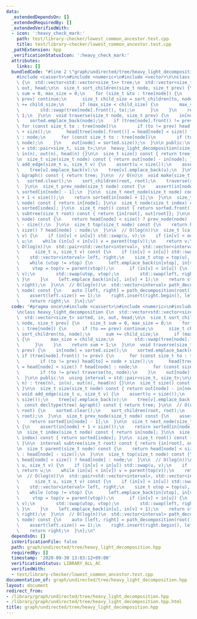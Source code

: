 ```yaml
---
data:
  _extendedDependsOn: []
  _extendedRequiredBy: []
  _extendedVerifiedWith:
  - icon: ':heavy_check_mark:'
    path: test/library-checker/lowest_common_ancestor.test.cpp
    title: test/library-checker/lowest_common_ancestor.test.cpp
  _pathExtension: hpp
  _verificationStatusIcon: ':heavy_check_mark:'
  attributes:
    links: []
  bundledCode: "#line 2 \"graph/undirected/tree/heavy_light_decomposition.hpp\"\n\
    #include <cassert>\n#include <numeric>\n#include <vector>\n\nclass heavy_light_decomposition\
    \ {\n  std::vector<std::vector<size_t>> tree;\n  std::vector<size_t> sorted, in,\
    \ out, head;\n\n  size_t sort_children(size_t node, size_t prev) {\n    size_t\
    \ sum = 0, max_size = 0;\n    for (size_t &to : tree[node]) {\n      if (to ==\
    \ prev) continue;\n      size_t child_size = sort_children(to, node);\n      sum\
    \ += child_size;\n      if (max_size < child_size) {\n        max_size = child_size;\n\
    \        std::swap(tree[node].front(), to);\n      }\n    }\n    return sum +\
    \ 1;\n  }\n\n  void traverse(size_t node, size_t prev) {\n    in[node] = sorted.size();\n\
    \    sorted.emplace_back(node);\n    if (tree[node].front() != prev) {\n     \
    \ for (const size_t to : tree[node])\n        if (to != prev) head[to] = node\
    \ + size();\n      head[tree[node].front()] = head[node] < size() ? head[node]\
    \ : node;\n      for (const size_t to : tree[node])\n        if (to != prev) traverse(to,\
    \ node);\n    }\n    out[node] = sorted.size();\n  }\n\n public:\n  using interval\
    \ = std::pair<size_t, size_t>;\n\n  heavy_light_decomposition(size_t n) : tree(n),\
    \ in(n), out(n), head(n) {}\n\n  size_t size() const { return tree.size(); }\n\
    \n  size_t size(size_t node) const { return out[node] - in[node]; }\n\n  void\
    \ add_edge(size_t u, size_t v) {\n    assert(u < size());\n    assert(v < size());\n\
    \    tree[u].emplace_back(v);\n    tree[v].emplace_back(u);\n  }\n\n  const decltype(tree)\
    \ &graph() const { return tree; }\n\n  // O(n)\n  void make(size_t root) {\n \
    \   sorted.clear();\n    sort_children(root, root);\n    traverse(root, root);\n\
    \  }\n\n  size_t prev_node(size_t node) const {\n    assert(in[node]);\n    return\
    \ sorted[in[node] - 1];\n  }\n\n  size_t next_node(size_t node) const {\n    assert(in[node]\
    \ + 1 < size());\n    return sorted[in[node] + 1];\n  }\n\n  size_t index(size_t\
    \ node) const { return in[node]; }\n\n  size_t node(size_t index) const { return\
    \ sorted[index]; }\n\n  size_t root() const { return sorted.front(); }\n\n  interval\
    \ subtree(size_t root) const { return {in[root], out[root]}; }\n\n  size_t parent(size_t\
    \ node) const {\n    return head[node] < size() ? prev_node(node) : head[node]\
    \ - size();\n  }\n\n  size_t top(size_t node) const {\n    return head[node] <\
    \ size() ? head[node] : node;\n  }\n\n  // O(log(n))\n  size_t lca(size_t u, size_t\
    \ v) {\n    if (in[v] < in[u]) std::swap(u, v);\n    if (in[v] < out[u]) return\
    \ u;\n    while (in[u] < in[v]) v = parent(top(v));\n    return v;\n  }\n\n  //\
    \ O(log(n))\n  std::pair<std::vector<interval>, std::vector<interval>> path_decomposition(\n\
    \      size_t u, size_t v) const {\n    if (in[v] < in[u]) std::swap(u, v);\n\
    \    std::vector<interval> left, right;\n    size_t utop = top(u), vtop = top(v);\n\
    \    while (utop != vtop) {\n      left.emplace_back(in[vtop], in[v] + 1);\n \
    \     vtop = top(v = parent(vtop));\n      if (in[v] < in[u]) {\n        std::swap(u,\
    \ v);\n        std::swap(utop, vtop);\n        std::swap(left, right);\n     \
    \ }\n    }\n    left.emplace_back(in[u], in[v] + 1);\n    return std::make_pair(left,\
    \ right);\n  }\n\n  // O(log(n))\n  std::vector<interval> path_decomposition(size_t\
    \ node) const {\n    auto [left, right] = path_decomposition(root(), node);\n\
    \    assert(left.size() == 1);\n    right.insert(right.begin(), left.front());\n\
    \    return right;\n  }\n};\n"
  code: "#pragma once\n#include <cassert>\n#include <numeric>\n#include <vector>\n\
    \nclass heavy_light_decomposition {\n  std::vector<std::vector<size_t>> tree;\n\
    \  std::vector<size_t> sorted, in, out, head;\n\n  size_t sort_children(size_t\
    \ node, size_t prev) {\n    size_t sum = 0, max_size = 0;\n    for (size_t &to\
    \ : tree[node]) {\n      if (to == prev) continue;\n      size_t child_size =\
    \ sort_children(to, node);\n      sum += child_size;\n      if (max_size < child_size)\
    \ {\n        max_size = child_size;\n        std::swap(tree[node].front(), to);\n\
    \      }\n    }\n    return sum + 1;\n  }\n\n  void traverse(size_t node, size_t\
    \ prev) {\n    in[node] = sorted.size();\n    sorted.emplace_back(node);\n   \
    \ if (tree[node].front() != prev) {\n      for (const size_t to : tree[node])\n\
    \        if (to != prev) head[to] = node + size();\n      head[tree[node].front()]\
    \ = head[node] < size() ? head[node] : node;\n      for (const size_t to : tree[node])\n\
    \        if (to != prev) traverse(to, node);\n    }\n    out[node] = sorted.size();\n\
    \  }\n\n public:\n  using interval = std::pair<size_t, size_t>;\n\n  heavy_light_decomposition(size_t\
    \ n) : tree(n), in(n), out(n), head(n) {}\n\n  size_t size() const { return tree.size();\
    \ }\n\n  size_t size(size_t node) const { return out[node] - in[node]; }\n\n \
    \ void add_edge(size_t u, size_t v) {\n    assert(u < size());\n    assert(v <\
    \ size());\n    tree[u].emplace_back(v);\n    tree[v].emplace_back(u);\n  }\n\n\
    \  const decltype(tree) &graph() const { return tree; }\n\n  // O(n)\n  void make(size_t\
    \ root) {\n    sorted.clear();\n    sort_children(root, root);\n    traverse(root,\
    \ root);\n  }\n\n  size_t prev_node(size_t node) const {\n    assert(in[node]);\n\
    \    return sorted[in[node] - 1];\n  }\n\n  size_t next_node(size_t node) const\
    \ {\n    assert(in[node] + 1 < size());\n    return sorted[in[node] + 1];\n  }\n\
    \n  size_t index(size_t node) const { return in[node]; }\n\n  size_t node(size_t\
    \ index) const { return sorted[index]; }\n\n  size_t root() const { return sorted.front();\
    \ }\n\n  interval subtree(size_t root) const { return {in[root], out[root]}; }\n\
    \n  size_t parent(size_t node) const {\n    return head[node] < size() ? prev_node(node)\
    \ : head[node] - size();\n  }\n\n  size_t top(size_t node) const {\n    return\
    \ head[node] < size() ? head[node] : node;\n  }\n\n  // O(log(n))\n  size_t lca(size_t\
    \ u, size_t v) {\n    if (in[v] < in[u]) std::swap(u, v);\n    if (in[v] < out[u])\
    \ return u;\n    while (in[u] < in[v]) v = parent(top(v));\n    return v;\n  }\n\
    \n  // O(log(n))\n  std::pair<std::vector<interval>, std::vector<interval>> path_decomposition(\n\
    \      size_t u, size_t v) const {\n    if (in[v] < in[u]) std::swap(u, v);\n\
    \    std::vector<interval> left, right;\n    size_t utop = top(u), vtop = top(v);\n\
    \    while (utop != vtop) {\n      left.emplace_back(in[vtop], in[v] + 1);\n \
    \     vtop = top(v = parent(vtop));\n      if (in[v] < in[u]) {\n        std::swap(u,\
    \ v);\n        std::swap(utop, vtop);\n        std::swap(left, right);\n     \
    \ }\n    }\n    left.emplace_back(in[u], in[v] + 1);\n    return std::make_pair(left,\
    \ right);\n  }\n\n  // O(log(n))\n  std::vector<interval> path_decomposition(size_t\
    \ node) const {\n    auto [left, right] = path_decomposition(root(), node);\n\
    \    assert(left.size() == 1);\n    right.insert(right.begin(), left.front());\n\
    \    return right;\n  }\n};\n"
  dependsOn: []
  isVerificationFile: false
  path: graph/undirected/tree/heavy_light_decomposition.hpp
  requiredBy: []
  timestamp: '2020-09-30 13:03:12+09:00'
  verificationStatus: LIBRARY_ALL_AC
  verifiedWith:
  - test/library-checker/lowest_common_ancestor.test.cpp
documentation_of: graph/undirected/tree/heavy_light_decomposition.hpp
layout: document
redirect_from:
- /library/graph/undirected/tree/heavy_light_decomposition.hpp
- /library/graph/undirected/tree/heavy_light_decomposition.hpp.html
title: graph/undirected/tree/heavy_light_decomposition.hpp
---
```

